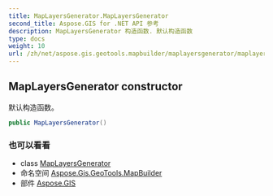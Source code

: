 ```yaml
---
title: MapLayersGenerator.MapLayersGenerator
second_title: Aspose.GIS for .NET API 参考
description: MapLayersGenerator 构造函数. 默认构造函数
type: docs
weight: 10
url: /zh/net/aspose.gis.geotools.mapbuilder/maplayersgenerator/maplayersgenerator/
---
```

## MapLayersGenerator constructor

默认构造函数。

```csharp
public MapLayersGenerator()
```

### 也可以看看

* class [MapLayersGenerator](../)
* 命名空间 [Aspose.Gis.GeoTools.MapBuilder](../../maplayersgenerator/)
* 部件 [Aspose.GIS](../../../)


